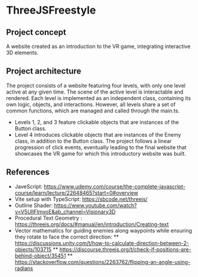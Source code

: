 # ThreeJSFreestyle
## Project concept
A website created as an introduction to the VR game, integrating interactive 3D elements.
## Project architecture 
The project consists of a website featuring four levels, with only one level active at any given time. The scene of the active level is interactable and rendered. Each level is implemented as an independent class, containing its own logic, objects, and interactions. However, all levels share a set of common functions, which are managed and called through the main.ts.
* Levels 1, 2, and 3 feature clickable objects that are instances of the Button class.
* Level 4 introduces clickable objects that are instances of the Enemy class, in addition to the Button class.
The project follows a linear progression of click events, eventually leading to the final website that showcases the VR game for which this introductory website was built.

## References
* JaveScript: https://www.udemy.com/course/the-complete-javascript-course/learn/lecture/22648465?start=0#overview
* Vite setup with TypeScript: https://sbcode.net/threejs/
* Outline Shader: https://www.youtube.com/watch?v=V5UllFImvoE&ab_channel=Visionary3D
* Procedural Text Geometry : https://threejs.org/docs/#manual/en/introduction/Creating-text
* Vector mathematics for guiding enemies along waypoints while ensuring they rotate to face the correct direction:
** https://discussions.unity.com/t/how-to-calculate-direction-between-2-objects/103715
** https://discourse.threejs.org/t/check-if-positions-are-behind-object/35451
** https://stackoverflow.com/questions/2263762/flipping-an-angle-using-radians
 
